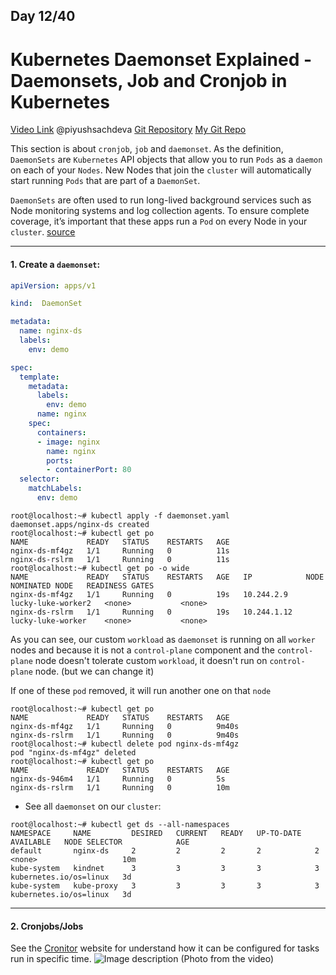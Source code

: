 ## Day 12/40
# Kubernetes Daemonset Explained - Daemonsets, Job and Cronjob in Kubernetes
[Video Link](https://www.youtube.com/watch?v=kvITrySpy_k)
@piyushsachdeva 
[Git Repository](https://github.com/piyushsachdeva/CKA-2024/)
[My Git Repo](https://github.com/sina14/40daysofkubernetes)


This section is about `cronjob`, `job` and `daemonset`.
As the definition, `DaemonSets` are `Kubernetes` API objects that allow you to run `Pods` as a `daemon` on each of your `Nodes`. New Nodes that join the `cluster` will automatically start running `Pods` that are part of a `DaemonSet`.

`DaemonSets` are often used to run long-lived background services such as Node monitoring systems and log collection agents. To ensure complete coverage, it’s important that these apps run a `Pod` on every Node in your `cluster`. [source](https://spacelift.io/blog/kubernetes-daemonset#what-is-a-kubernetes-daemonset)

---

#### 1. Create a `daemonset`:
```yaml
apiVersion: apps/v1

kind:  DaemonSet

metadata:
  name: nginx-ds
  labels:
    env: demo

spec:
  template:
    metadata:
      labels:
        env: demo
      name: nginx
    spec:
      containers:
      - image: nginx
        name: nginx
        ports:
        - containerPort: 80
  selector:
    matchLabels:
      env: demo
```

```console
root@localhost:~# kubectl apply -f daemonset.yaml
daemonset.apps/nginx-ds created
root@localhost:~# kubectl get po
NAME             READY   STATUS    RESTARTS   AGE
nginx-ds-mf4gz   1/1     Running   0          11s
nginx-ds-rslrm   1/1     Running   0          11s
root@localhost:~# kubectl get po -o wide
NAME             READY   STATUS    RESTARTS   AGE   IP            NODE                 NOMINATED NODE   READINESS GATES
nginx-ds-mf4gz   1/1     Running   0          19s   10.244.2.9    lucky-luke-worker2   <none>           <none>
nginx-ds-rslrm   1/1     Running   0          19s   10.244.1.12   lucky-luke-worker    <none>           <none>

```
As you can see, our custom `workload` as `daemonset` is running on all `worker` nodes and because it is not a `control-plane` component and the `control-plane` node doesn't tolerate custom `workload`, it doesn't run on `control-plane` node. (but we can change it)

If one of these `pod` removed, it will run another one on that `node`
```console
root@localhost:~# kubectl get po
NAME             READY   STATUS    RESTARTS   AGE
nginx-ds-mf4gz   1/1     Running   0          9m40s
nginx-ds-rslrm   1/1     Running   0          9m40s
root@localhost:~# kubectl delete pod nginx-ds-mf4gz
pod "nginx-ds-mf4gz" deleted
root@localhost:~# kubectl get po
NAME             READY   STATUS    RESTARTS   AGE
nginx-ds-946m4   1/1     Running   0          5s
nginx-ds-rslrm   1/1     Running   0          10m

```
- See all `daemonset` on our `cluster`:
```console
root@localhost:~# kubectl get ds --all-namespaces
NAMESPACE     NAME         DESIRED   CURRENT   READY   UP-TO-DATE   AVAILABLE   NODE SELECTOR            AGE
default       nginx-ds     2         2         2       2            2           <none>                   10m
kube-system   kindnet      3         3         3       3            3           kubernetes.io/os=linux   3d
kube-system   kube-proxy   3         3         3       3            3           kubernetes.io/os=linux   3d
```

---

#### 2. Cronjobs/Jobs
See the [Cronitor](https://crontab.guru/) website for understand how it can be configured for tasks run in specific time.
![Image description](https://dev-to-uploads.s3.amazonaws.com/uploads/articles/h2ivgxcoezldutv92tra.png)
(Photo from the video)






















